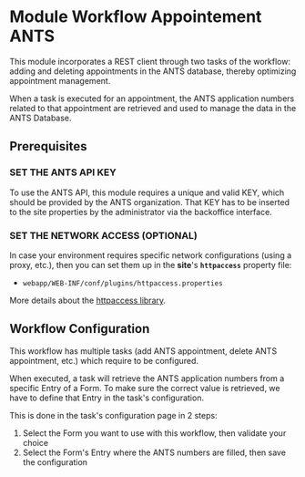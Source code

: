 # Module Workflow Appointement ANTS
This module incorporates a REST client through two tasks of the workflow: adding and deleting appointments in the ANTS database, thereby optimizing appointment management.

When a task is executed for an appointment, the ANTS application numbers related to that appointment are retrieved and used to manage the data in the ANTS Database.

## Prerequisites
### SET THE ANTS API KEY
To use the ANTS API, this module requires a unique and valid KEY, which should be provided by the ANTS organization. That KEY has to be inserted to the site properties by the administrator via the backoffice interface.

### SET THE NETWORK ACCESS (OPTIONAL)
In case your environment requires specific network configurations (using a proxy, etc.), then you can set them up in the **site**'s **`httpaccess`** property file:
- `webapp/WEB-INF/conf/plugins/httpaccess.properties`

More details about the [httpaccess library](https://github.com/lutece-platform/lutece-tech-library-httpaccess).

## Workflow Configuration

This workflow has multiple tasks (add ANTS appointment, delete ANTS appointment, etc.) which require to be configured.

When executed, a task will retrieve the ANTS application numbers from a specific Entry of a Form.
To make sure the correct value is retrieved, we have to define that Entry in the task's configuration.

This is done in the task's configuration page in 2 steps:

1. Select the Form you want to use with this workflow, then validate your choice
2. Select the Form's Entry where the ANTS numbers are filled, then save the configuration
